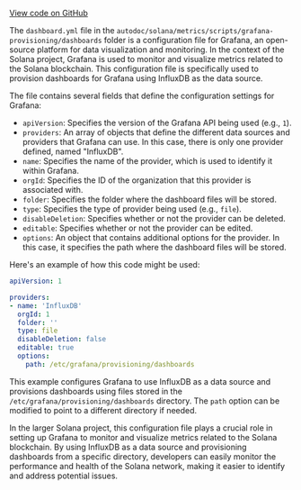 
[View code on GitHub](https://github.com/solana-labs/solana/tree/master/na/metrics/scripts/grafana-provisioning)

The `dashboard.yml` file in the `autodoc/solana/metrics/scripts/grafana-provisioning/dashboards` folder is a configuration file for Grafana, an open-source platform for data visualization and monitoring. In the context of the Solana project, Grafana is used to monitor and visualize metrics related to the Solana blockchain. This configuration file is specifically used to provision dashboards for Grafana using InfluxDB as the data source.

The file contains several fields that define the configuration settings for Grafana:

- `apiVersion`: Specifies the version of the Grafana API being used (e.g., `1`).
- `providers`: An array of objects that define the different data sources and providers that Grafana can use. In this case, there is only one provider defined, named "InfluxDB".
- `name`: Specifies the name of the provider, which is used to identify it within Grafana.
- `orgId`: Specifies the ID of the organization that this provider is associated with.
- `folder`: Specifies the folder where the dashboard files will be stored.
- `type`: Specifies the type of provider being used (e.g., `file`).
- `disableDeletion`: Specifies whether or not the provider can be deleted.
- `editable`: Specifies whether or not the provider can be edited.
- `options`: An object that contains additional options for the provider. In this case, it specifies the path where the dashboard files will be stored.

Here's an example of how this code might be used:

```yaml
apiVersion: 1

providers:
- name: 'InfluxDB'
  orgId: 1
  folder: ''
  type: file
  disableDeletion: false
  editable: true
  options:
    path: /etc/grafana/provisioning/dashboards
```

This example configures Grafana to use InfluxDB as a data source and provisions dashboards using files stored in the `/etc/grafana/provisioning/dashboards` directory. The `path` option can be modified to point to a different directory if needed.

In the larger Solana project, this configuration file plays a crucial role in setting up Grafana to monitor and visualize metrics related to the Solana blockchain. By using InfluxDB as a data source and provisioning dashboards from a specific directory, developers can easily monitor the performance and health of the Solana network, making it easier to identify and address potential issues.